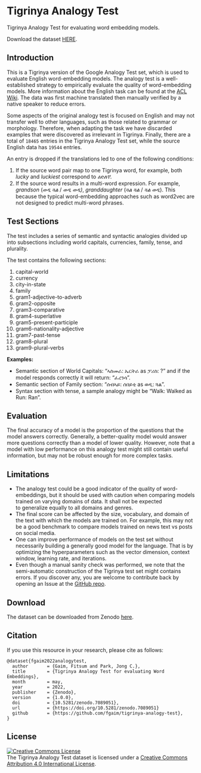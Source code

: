 # Tigrinya Analogy Test

Tigrinya Analogy Test for evaluating word embedding models.

Download the dataset [HERE](https://zenodo.org/record/7089051).

## Introduction

This is a Tigrinya version of the Google Analogy Test set, which is used to evaluate English word-embedding models.
The analogy test is a well-established strategy to empirically evaluate the quality of word-embedding models.
More information about the English task can be found at the [ACL Wiki](https://aclweb.org/aclwiki/Google_analogy_test_set_(State_of_the_art)).
The data was first machine translated then manually verified by a native speaker to reduce errors.

Some aspects of the original analogy test is focused on English and may not transfer well to other languages, such as those related to grammar or morphology.
Therefore, when adapting the task we have discarded examples that were discovered as irrelevant in Tigrinya.
Finally, there are a total of `18465` entries in the Tigrinya Analogy Test set, while the source English data has `19544` entries.

An entry is dropped if the translations led to one of the following conditions:

 1. If the source word pair map to one Tigrinya word, for example, both *lucky* and *luckiest* correspond to *ዕድለኛ*.
 2. If the source word results in a multi-word expression. For example, *grandson* (*ወዲ ጓል* / *ወዲ ወዲ)*, *granddaughter* (*ጓል ጓል* / *ጓል ወዲ*). This because the typical word-embedding approaches such as word2vec are not designed to predict multi-word phrases.

## Test Sections

The test includes a series of semantic and syntactic analogies divided up into subsections including world capitals, currencies, family, tense, and plurality.

The test contains the following sections:

 1. capital-world
 1. currency
 1. city-in-state
 1. family
 1. gram1-adjective-to-adverb
 1. gram2-opposite
 1. gram3-comparative
 1. gram4-superlative
 1. gram5-present-participle
 1. gram6-nationality-adjective
 1. gram7-past-tense
 1. gram8-plural
 1. gram9-plural-verbs

**Examples:**

- Semantic section of World Capitals: “ኣስመራ: ኤርትራ as ፓሪስ: ?” and if the model responds correctly it will return: “ፈረንሳ”.
- Semantic section of Family section: “ሰብኣይ: ሰበይቲ as ወዲ: ጓል”.
- Syntax section with tense, a sample analogy might be “Walk: Walked as Run: Ran”.

## Evaluation

The final accuracy of a model is the proportion of the questions that the model answers correctly.
Generally, a better-quality model would answer more questions correctly than a model of lower quality.
However, note that a model with low performance on this analogy test might still contain useful information, but may not be robust enough for more complex tasks.

## Limitations

- The analogy test could be a good indicator of the quality of word-embeddings, but it should be used with caution when comparing models trained on varying domains of data. It shall not be expected to generalize equally to all domains and genres.
- The final score can be affected by the size, vocabulary, and domain of the text with which the models are trained on. For example, this may not be a good benchmark to compare models trained on news text vs posts on social media.
- One can improve performance of models on the test set without necessarily building a generally good model for the language. That is by optimizing the hyperparameters such as the vector dimension, context window, learning rate, and iterations.
- Even though a manual sanity check was performed, we note that the semi-automatic construction of the Tigrinya test set might contains errors. If you discover any, you are welcome to contribute back by opening an Issue at the [GitHub repo](https://github.com/fgaim/tigrinya-analogy-test).

## Download

The dataset can be downloaded from Zenodo [here](https://zenodo.org/record/7089051).

## Citation

If you use this resource in your research, please cite as follows:

```
@dataset{fgaim2022analogytest,
  author       = {Gaim, Fitsum and Park, Jong C.},
  title        = {Tigrinya Analogy Test for evaluating Word Embeddings},
  month        = may,
  year         = 2022,
  publisher    = {Zenodo},
  version      = {1.0.0},
  doi          = {10.5281/zenodo.7089051},
  url          = {https://doi.org/10.5281/zenodo.7089051}
  github       = {https://github.com/fgaim/tigrinya-analogy-test},
}
```

## License

<a rel="license" href="http://creativecommons.org/licenses/by/4.0/"><img alt="Creative Commons License" style="border-width:0" src="https://i.creativecommons.org/l/by/4.0/88x31.png" /></a><br />The Tigrinya Analogy Test dataset is licensed under a <a rel="license" href="http://creativecommons.org/licenses/by/4.0/">Creative Commons Attribution 4.0 International License</a>.
